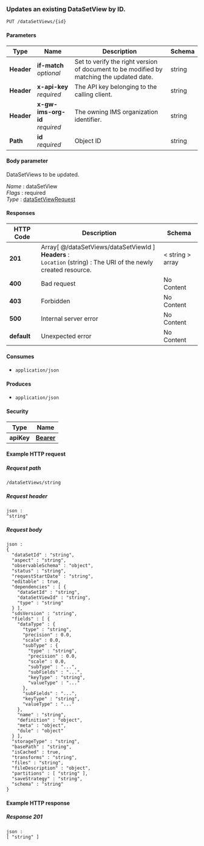 
<a name="update_data_set_view_by_id"></a>
### Updates an existing DataSetView by ID.
```
PUT /dataSetViews/{id}
```


#### Parameters

|Type|Name|Description|Schema|
|---|---|---|---|
|**Header**|**if-match**  <br>*optional*|Set to verify the right version of document to be modified by matching the updated date.|string|
|**Header**|**x-api-key**  <br>*required*|The API key belonging to the calling client.|string|
|**Header**|**x-gw-ims-org-id**  <br>*required*|The owning IMS organization identifier.|string|
|**Path**|**id**  <br>*required*|Object ID|string|


#### Body parameter
DataSetViews to be updated.

*Name* : dataSetView  
*Flags* : required  
*Type* : [dataSetViewRequest](../definitions/dataSetViewRequest.md#datasetviewrequest)


#### Responses

|HTTP Code|Description|Schema|
|---|---|---|
|**201**|Array[ @/dataSetViews/dataSetViewId ]  <br>**Headers** :   <br>`Location` (string) : The URI of the newly created resource.|< string > array|
|**400**|Bad request|No Content|
|**403**|Forbidden|No Content|
|**500**|Internal server error|No Content|
|**default**|Unexpected error|No Content|


#### Consumes

* `application/json`


#### Produces

* `application/json`


#### Security

|Type|Name|
|---|---|
|**apiKey**|**[Bearer](security.md#bearer)**|


#### Example HTTP request

##### Request path
```
/dataSetViews/string
```


##### Request header
```
json :
"string"
```


##### Request body
```
json :
{
  "dataSetId" : "string",
  "aspect" : "string",
  "observableSchema" : "object",
  "status" : "string",
  "requestStartDate" : "string",
  "editable" : true,
  "dependencies" : [ {
    "dataSetId" : "string",
    "dataSetViewId" : "string",
    "type" : "string"
  } ],
  "sdsVersion" : "string",
  "fields" : [ {
    "dataType" : {
      "type" : "string",
      "precision" : 0.0,
      "scale" : 0.0,
      "subType" : {
        "type" : "string",
        "precision" : 0.0,
        "scale" : 0.0,
        "subType" : "...",
        "subFields" : "...",
        "keyType" : "string",
        "valueType" : "..."
      },
      "subFields" : "...",
      "keyType" : "string",
      "valueType" : "..."
    },
    "name" : "string",
    "definition" : "object",
    "meta" : "object",
    "dule" : "object"
  } ],
  "storageType" : "string",
  "basePath" : "string",
  "isCached" : true,
  "transforms" : "string",
  "files" : "string",
  "fileDescription" : "object",
  "partitions" : [ "string" ],
  "saveStrategy" : "string",
  "schema" : "string"
}
```


#### Example HTTP response

##### Response 201
```
json :
[ "string" ]
```



